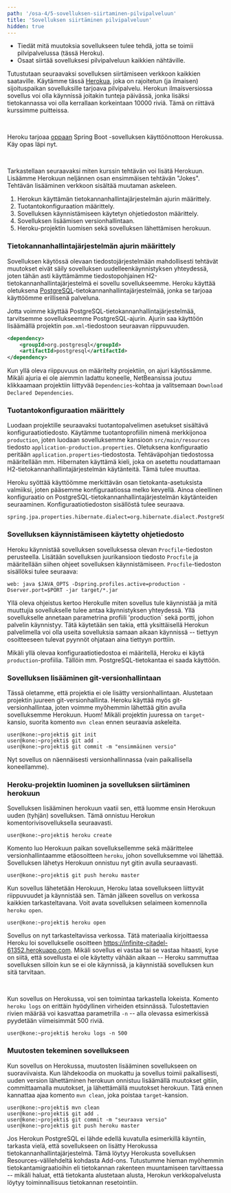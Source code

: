 ```yaml
---
path: '/osa-4/5-sovelluksen-siirtaminen-pilvipalveluun'
title: 'Sovelluksen siirtäminen pilvipalveluun'
hidden: true
---
```



<text-box variant='learningObjectives' name='Oppimistavoitteet'>

- Tiedät mitä muutoksia sovellukseen tulee tehdä, jotta se toimii pilvipalvelussa (tässä Heroku).
- Osaat siirtää sovelluksesi pilvipalveluun kaikkien nähtäville.

</text-box>


Tutustutaan seuraavaksi sovelluksen siirtämiseen verkkoon kaikkien saataville. Käytämme tässä <a href="https://www.heroku.com/" target="_blank">Herokua</a>, joka on rajoitetun (ja ilmaisen) sijoituspaikan sovelluksille tarjoava pilvipalvelu. Herokun ilmaisversiossa sovellus voi olla käynnissä joitakin tunteja päivässä, jonka lisäksi tietokannassa voi olla kerrallaan korkeintaan 10000 riviä. Tämä on riittävä kurssimme puitteissa.

<br/>

Heroku tarjoaa <a href="https://devcenter.heroku.com/articles/deploying-spring-boot-apps-to-heroku" target="_blank">oppaan</a> Spring Boot -sovelluksen käyttöönottoon Herokussa. Käy opas läpi nyt.

<br/>

Tarkastellaan seuraavaksi miten kurssin tehtävän voi lisätä Herokuun. Lisäämme Herokuun neljännen osan ensimmäisen tehtävän "Jokes". Tehtävän lisääminen verkkoon sisältää muutaman askeleen.

1. Herokun käyttämän tietokannanhallintajärjestelmän ajurin määrittely.
2. Tuotantokonfiguraation määrittely.
3. Sovelluksen käynnistämiseen käytetyn ohjetiedoston määrittely.
4. Sovelluksen lisäämisen versionhallintaan.
5. Heroku-projektin luomisen sekä sovelluksen lähettämisen herokuun.


### Tietokannanhallintajärjestelmän ajurin määrittely

Sovelluksen käytössä olevaan tiedostojärjestelmään mahdollisesti tehtävät muutokset eivät säily sovelluksen uudelleenkäynnistyksen yhteydessä, joten tähän asti käyttämämme tiedostopohjainen H2-tietokannanhallintajärjestelmä ei sovellu sovellukseemme. Heroku käyttää oletuksena <a href="https://www.postgresql.org/" target="_blank">PostgreSQL</a>-tietokannanhallintajärjestelmää, jonka se tarjoaa käyttöömme erillisenä palveluna.

Jotta voimme käyttää PostgreSQL-tietokannanhallintajärjestelmää, tarvitsemme sovellukseemme PostgreSQL-ajurin. Ajurin saa käyttöön lisäämällä projektin `pom.xml`-tiedostoon seuraavan riippuvuuden.


```xml
<dependency>
    <groupId>org.postgresql</groupId>
    <artifactId>postgresql</artifactId>
</dependency>
```

Kun yllä oleva riippuvuus on määritelty projektiin, on ajuri käytössämme. Mikäli ajuria ei ole aiemmin ladattu koneelle, NetBeansissa joutuu klikkaamaan projektiin liittyvää `Dependencies`-kohtaa ja valitsemaan `Download Declared Dependencies`.


### Tuotantokonfiguraation määrittely

Luodaan projektille seuraavaksi tuotantopalvelimen asetukset sisältävä konfiguraatiotiedosto. Käytämme tuotantoprofiilin nimenä merkkijonoa `production`, joten luodaan sovelluksemme kansioon `src/main/resources` tiedosto `application-production.properties`. Oletuksena konfiguraatio peritään `application.properties`-tiedostosta. Tehtäväpohjan tiedostossa määritellään mm. Hibernaten käyttämä kieli, joka on asetettu noudattamaan H2-tietokannanhallintajärjestelmän käytänteitä. Tämä tulee muuttaa.

Heroku syöttää käyttöömme merkittävän osan tietokanta-asetuksista valmiiksi, joten pääsemme konfiguraatiossa melko kevyellä. Ainoa oleellinen konfiguraatio on PostgreSQL-tietokannanhallintajärjestelmän käytänteiden seuraaminen. Konfiguraatiotiedoston sisällöstä tulee seuraava.

```
spring.jpa.properties.hibernate.dialect=org.hibernate.dialect.PostgreSQLDialect
```


### Sovelluksen käynnistämiseen käytetty ohjetiedosto

Heroku käynnistää sovelluksen sovelluksessa olevan `Procfile`-tiedoston perusteella. Lisätään sovelluksen juurikansioon tiedosto `Procfile` ja määritellään siihen ohjeet sovelluksen käynnistämiseen. `Procfile`-tiedoston sisällöksi tulee seuraava:

```
web: java $JAVA_OPTS -Dspring.profiles.active=production -Dserver.port=$PORT -jar target/*.jar
```

Yllä oleva ohjeistus kertoo Herokulle miten sovellus tule käynnistää ja mitä muuttujia sovellukselle tulee antaa käynnistyksen yhteydessä. Yllä sovellukselle annetaan parametrina profiili 'production` sekä portti, johon palvelin käynnistyy. Tätä käytetään sen takia, että yksittäisellä Herokun palvelimella voi olla useita sovelluksia samaan aikaan käynnissä -- tiettyyn osoitteeseen tulevat pyynnöt ohjataan aina tiettyyn porttiin.

Mikäli yllä olevaa konfiguraatiotiedostoa ei määritellä, Heroku ei käytä `production`-profiilia. Tällöin mm. PostgreSQL-tietokantaa ei saada käyttöön.


### Sovelluksen lisääminen git-versionhallintaan

Tässä oletamme, että projektia ei ole lisätty versionhallintaan. Alustetaan projektin juureen git-versionhallinta. Heroku käyttää myös git-versionhallintaa, joten voimme myöhemmin lähettää gitin avulla sovelluksemme Herokuun. Huom! Mikäli projektin juuressa on `target`-kansio, suorita komento `mvn clean` ennen seuraavia askeleita.

```console
user@kone:~projekti$ git init
user@kone:~projekti$ git add .
user@kone:~projekti$ git commit -m "ensimmäinen versio"
```

Nyt sovellus on näennäisesti versionhallinnassa (vain paikallisella koneellamme).


### Heroku-projektin luominen ja sovelluksen siirtäminen herokuun

Sovelluksen lisääminen herokuun vaatii sen, että luomme ensin Herokuun uuden (tyhjän) sovelluksen. Tämä onnistuu Herokun komentorivisovelluksella seuraavasti.


```console
user@kone:~projekti$ heroku create
```

Komento luo Herokuun paikan sovelluksellemme sekä määrittelee versionhallintaamme etäosoitteen `heroku`, johon sovelluksemme voi lähettää. Sovelluksen lähetys Herokuun onnistuu nyt gitin avulla seuraavasti.

```console
user@kone:~projekti$ git push heroku master
```

Kun sovellus lähetetään Herokuun, Heroku lataa sovellukseen liittyvät riippuvuudet ja käynnistää sen. Tämän jälkeen sovellus on verkossa kaikkien tarkasteltavana. Voit avata sovelluksen selaimeen komennolla `heroku open`.


```console
user@kone:~projekti$ heroku open
```

Sovellus on nyt tarkasteltavissa verkossa. Tätä materiaalia kirjoittaessa Heroku loi sovellukselle osoitteen <a href="https://infinite-citadel-61352.herokuapp.com" target="_blank">https://infinite-citadel-61352.herokuapp.com</a>. Mikäli sovellus ei vastaa tai se vastaa hitaasti, kyse on siitä, että sovellusta ei ole käytetty vähään aikaan -- Heroku sammuttaa sovelluksen silloin kun se ei ole käynnissä, ja käynnistää sovelluksen kun sitä tarvitaan.


<br/>

Kun sovellus on Herokussa, voi sen toimintaa tarkastella lokeista. Komento `heroku logs` on erittäin hyödyllinen virheiden etsinnässä. Tulostettavien rivien määrää voi kasvattaa parametrilla `-n` -- alla olevassa esimerkissä pyydetään viimeisimmät 500 riviä.

```console
user@kone:~projekti$ heroku logs -n 500
```


### Muutosten tekeminen sovellukseen


Kun sovellus on Herokussa, muutosten lisääminen sovellukseen on suoraviivaista. Kun lähdekoodia on muokattu ja sovellus toimii paikallisesti, uuden version lähettäminen herokuun onnistuu lisäämällä muutokset gitiin, committaamalla muutokset, ja lähettämällä muutokset herokuun. Tätä ennen kannattaa ajaa komento `mvn clean`, joka poistaa `target`-kansion.

```console
user@kone:~projekti$ mvn clean
user@kone:~projekti$ git add .
user@kone:~projekti$ git commit -m "seuraava versio"
user@kone:~projekti$ git push heroku master
```


<text-box variant='hint' name='Heroku ja PostgreSQL'>

Jos Herokun PostgreSQL ei lähde edellä kuvatulla esimerkillä käyntiin, tarkasta vielä, että sovellukseen on lisätty Herokussa tietokannanhallintajärjestelmä. Tämä löytyy Herokusta sovelluksen Resources-välilehdeltä kohdasta Add-ons. Tutustumme hieman myöhemmin tietokantamigraatioihin eli tietokannan rakenteen muuntamiseen tarvittaessa -- mikäli haluat, että tietokanta alustetaan alusta, Herokun verkkopalvelusta löytyy toiminnallisuus tietokannan resetointiin.

</text-box>


<quiznator id='5c9941aefd9fd71425c6b9ad'></quiznator>
